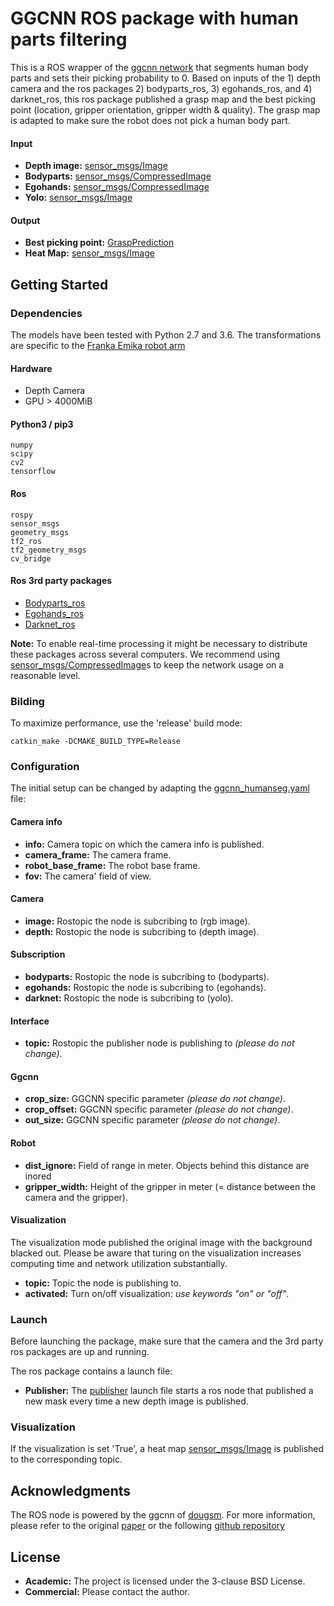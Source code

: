# GGCNN ROS package with human parts filtering #

This is a ROS wrapper of the [ggcnn network](https://github.com/dougsm/ggcnn) that segments human body parts and sets their picking probability to 0. Based on inputs of the 1) depth camera and the ros packages 2) bodyparts_ros, 3) egohands_ros, and 4) darknet_ros, this ros package published a grasp map and the best picking point (location, gripper orientation, gripper width & quality). The grasp map is adapted to make sure the robot does not pick a human body part.

#### Input ####

* **Depth image:** [sensor_msgs/Image](http://docs.ros.org/melodic/api/sensor_msgs/html/msg/Image.html)
* **Bodyparts:** [sensor_msgs/CompressedImage](http://docs.ros.org/melodic/api/sensor_msgs/html/msg/CompressedImage.html)
* **Egohands:** [sensor_msgs/CompressedImage](http://docs.ros.org/melodic/api/sensor_msgs/html/msg/CompressedImage.html)
* **Yolo:** [sensor_msgs/Image](http://docs.ros.org/melodic/api/sensor_msgs/html/msg/Image.html)

#### Output ####

* **Best picking point:** [GraspPrediction](/msg/GraspPrediction.msg)
* **Heat Map:** [sensor_msgs/Image](http://docs.ros.org/melodic/api/sensor_msgs/html/msg/Image.html)

## Getting Started ##

### Dependencies ###

The models have been tested with Python 2.7 and 3.6.
The transformations are specific to the [Franka Emika robot arm](https://frankaemika.github.io/)

#### Hardware ####

* Depth Camera
* GPU > 4000MiB
 
#### Python3 / pip3 ####
```
numpy
scipy
cv2
tensorflow
```
#### Ros ####
```
rospy
sensor_msgs
geometry_msgs
tf2_ros
tf2_geometry_msgs
cv_bridge
```
#### Ros 3rd party packages ###
* [Bodyparts_ros](https://github.com/patrosAT/bodyparts_ros.git)
* [Egohands_ros](https://github.com/patrosAT/egohands_ros.git)
* [Darknet_ros](https://github.com/leggedrobotics/darknet_ros)

**Note:** To enable real-time processing it might be necessary to distribute these packages across several computers. We recommend using [sensor_msgs/CompressedImage](http://docs.ros.org/melodic/api/sensor_msgs/html/msg/CompressedImage.html)s to keep the network usage on a reasonable level.

### Bilding ###

To maximize performance, use the 'release' build mode:
```
catkin_make -DCMAKE_BUILD_TYPE=Release
```

### Configuration ###

The initial setup can be changed by adapting the [ggcnn_humanseg.yaml](cfg/ggcnn_humanseg.yaml) file:

#### Camera info ####
* **info:** Camera topic on which the camera info is published.
* **camera_frame:** The camera frame.
* **robot_base_frame:** The robot base frame.
* **fov:** The camera' field of view.

#### Camera ####
* **image:** Rostopic the node is subcribing to (rgb image).
* **depth:** Rostopic the node is subcribing to (depth image).

#### Subscription ####
* **bodyparts:** Rostopic the node is subcribing to (bodyparts).
* **egohands:** Rostopic the node is subcribing to (egohands).
* **darknet:** Rostopic the node is subcribing to (yolo).

#### Interface ####
* **topic:** Rostopic the publisher node is publishing to *(please do not change)*.

#### Ggcnn ####
* **crop_size:** GGCNN specific parameter *(please do not change)*.
* **crop_offset:** GGCNN specific parameter *(please do not change)*.
* **out_size:** GGCNN specific parameter *(please do not change)*.

#### Robot ####
* **dist_ignore:** Field of range in meter. Objects behind this distance are inored
* **gripper_width:** Height of the gripper in meter (= distance between the camera and the gripper).

#### Visualization ####

The visualization mode published the original image with the background blacked out. Please be aware that turing on the visualization increases computing time and network utilization substantially.

* **topic:** Topic the node is publishing to.
* **activated:** Turn on/off visualization: *use keywords "on" or "off"*.

### Launch

Before launching the package, make sure that the camera and the 3rd party ros packages are up and running. 

The ros package contains a launch file:
* **Publisher:** The [publisher](launch/ggcnn_humanseg_publisher.launch) launch file starts a ros node that published a new mask every time a new depth image is published.

### Visualization

If the visualization is set 'True', a heat map [sensor_msgs/Image](http://docs.ros.org/melodic/api/sensor_msgs/html/msg/Image.html) is published to the corresponding topic. 

## Acknowledgments

The ROS node is powered by the ggcnn of [dougsm](https://github.com/dougsm). For more information, please refer to the original [paper](https://arxiv.org/abs/1804.05172) or the following [github repository](https://github.com/dougsm/ggcnn)

## License

* **Academic:** The project is licensed under the 3-clause BSD License.
* **Commercial:** Please contact the author.

